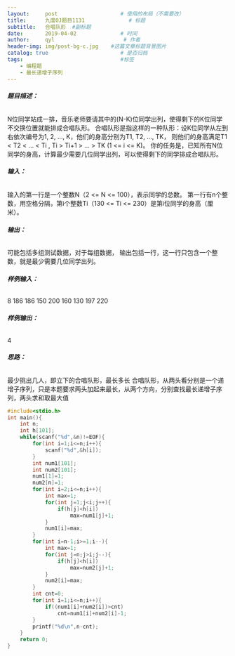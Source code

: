 ```yaml
---
layout:     post                    # 使用的布局（不需要改）
title:      九度OJ题目1131              # 标题 
subtitle:   合唱队形  #副标题
date:       2019-04-02              # 时间
author:     qyl                      # 作者
header-img: img/post-bg-c.jpg    #这篇文章标题背景图片
catalog: true                       # 是否归档
tags:                               #标签
    - 编程题
    - 最长递增子序列
---
```


###### **题目描述：** 
N位同学站成一排，音乐老师要请其中的(N-K)位同学出列，使得剩下的K位同学不交换位置就能排成合唱队形。
 合唱队形是指这样的一种队形：设K位同学从左到右依次编号为1, 2, …, K，他们的身高分别为T1, T2, …, TK，
 则他们的身高满足T1 < T2 < … < Ti , Ti > Ti+1 > … > TK (1 <= i <= K)。
 你的任务是，已知所有N位同学的身高，计算最少需要几位同学出列，可以使得剩下的同学排成合唱队形。
###### **输入：** 
输入的第一行是一个整数N（2 <= N <= 100），表示同学的总数。
第一行有n个整数，用空格分隔，第i个整数Ti（130 <= Ti <= 230）是第i位同学的身高（厘米）。
###### **输出：** 
可能包括多组测试数据，对于每组数据，
 输出包括一行，这一行只包含一个整数，就是最少需要几位同学出列。
###### **样例输入：**
 8
186 186 150 200 160 130 197 220
###### **样例输出：**
 4
###### **思路：**
最少挑出几人，即立下的合唱队形，最长多长
合唱队形，从两头看分别是一个递增子序列，只是本题要求两头加起来最长，从两个方向，分别查找最长递增子序列，两头求和取最大值

```cpp
#include<stdio.h>
int main(){
	int n;
	int h[101];
	while(scanf("%d",&n)!=EOF){
		for(int i=1;i<=n;i++){
			scanf("%d",&h[i]);
		}
		int num1[101];
		int num2[101];
		num1[1]=1;
		num2[n]=1;
		for(int i=2;i<=n;i++){
			int max=1;
			for(int j=1;j<i;j++){
				if(h[j]<h[i])
					max=num1[j]+1;
			}
			num1[i]=max;
		}
		for(int i=n-1;i>=1;i--){
			int max=1;
			for(int j=n;j>i;j--){
				if(h[j]<h[i])
					max=num2[j]+1;
			}
			num2[i]=max;
		}
		int cnt=0;
		for(int i=1;i<=n;i++){
			if((num1[i]+num2[i])>cnt)
				cnt=num1[i]+num2[i]-1;
		}
		printf("%d\n",n-cnt);
	}
	return 0;
}
```

